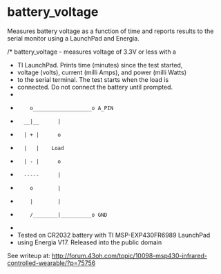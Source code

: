 # battery_voltage
Measures battery voltage as a function of time and reports results to the serial monitor using a LaunchPad and Energia.

/* battery_voltage - measures voltage of 3.3V or less with a
 * TI LaunchPad.  Prints time (minutes) since the test started,
 * voltage (volts), current (milli Amps), and power (milli Watts)
 * to the serial terminal.  The test starts when the load is
 * connected.  Do not connect the battery until prompted.
 *
 *         o___________________o A_PIN
 *       __|__      |       
 *       | + |      o       
 *       |   |    Load    
 *       | - |      o      
 *       -----      |  
 *         o        | 
 *         |        |
 *         /________|__________o GND
 *
 * Tested on CR2032 battery with TI MSP-EXP430FR6989 LaunchPad
 * using Energia V17.  Released into the public domain
 
 See writeup at:  http://forum.43oh.com/topic/10098-msp430-infrared-controlled-wearable/?p=75756
